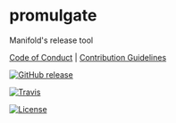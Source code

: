 # promulgate

Manifold&#39;s release tool

[Code of Conduct](./.github/CONDUCT.md) |
[Contribution Guidelines](./.github/CONTRIBUTING.md)

[![GitHub release](https://img.shields.io/github/tag/manifoldco/promulgate.svg?label=latest)](https://github.com/manifoldco/promulgate/releases)

[![Travis](https://img.shields.io/travis/manifoldco/promulgate/master.svg)](https://travis-ci.org/manifoldco/promulgate)

[![License](https://img.shields.io/badge/license-BSD-blue.svg)](./LICENSE.md)
